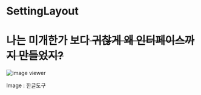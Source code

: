 # SettingLayout


<h1>나는 미개한가 보다<del> 귀찮게 왜 인터페이스까지 만들었지?</del></h1>

![image viewer](https://raw.githubusercontent.com/NenkaLab/Kotlin-Save/master/SettingLayout/image/KakaoTalk_20180411_211959016.jpg)

Image : 한글도구
